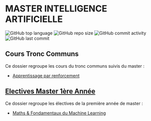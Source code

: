 # MASTER INTELLIGENCE ARTIFICIELLE

![GitHub top language](https://img.shields.io/github/languages/top/vivimouret29/mast1_ai)
![GitHub repo size](https://img.shields.io/github/repo-size/vivimouret29/mast1_ai)
![GitHub commit activity](https://img.shields.io/github/commit-activity/w/vivimouret29/mast1_ai)
![GitHub last commit](https://img.shields.io/github/last-commit/vivimouret29/mast1_ai)

<!-- 👥 one days it'll be public -->

## Cours Tronc Communs
Ce dossier regroupe les cours du tronc communs suivis du master :

- [Apprentissage par renforcement](./reinforcement_learning)


## [Electives Master 1ère Année](./electives_fy)
Ce dossier regroupe les électives de la première année de master :

- [Maths & Fondamentaux du Machine Learning](./electives_fy/maths_f)